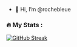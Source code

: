 - 👋 Hi, I’m @rochebleue

### :fire: My Stats :
[![GitHub Streak](https://streak-stats.demolab.com/?user=rochebleue&theme=radical&hide_current_streak=true)](https://git.io/streak-stats)
